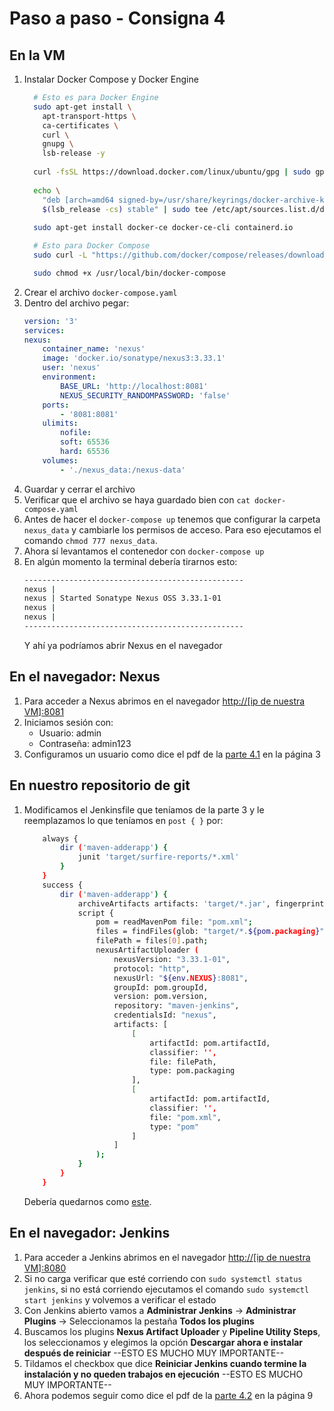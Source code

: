 # Paso a paso - Consigna 4

## En la VM
1. Instalar Docker Compose y Docker Engine
    ```bash
      # Esto es para Docker Engine
      sudo apt-get install \
        apt-transport-https \
        ca-certificates \
        curl \
        gnupg \
        lsb-release -y
      
      curl -fsSL https://download.docker.com/linux/ubuntu/gpg | sudo gpg --dearmor -o /usr/share/keyrings/docker-archive-keyring.gpg
      
      echo \
        "deb [arch=amd64 signed-by=/usr/share/keyrings/docker-archive-keyring.gpg] https://download.docker.com/linux/ubuntu \
        $(lsb_release -cs) stable" | sudo tee /etc/apt/sources.list.d/docker.list > /dev/null
     
      sudo apt-get install docker-ce docker-ce-cli containerd.io

      # Esto para Docker Compose
      sudo curl -L "https://github.com/docker/compose/releases/download/1.29.2/docker-compose-$(uname -s)-$(uname -m)" -o /usr/local/bin/docker-compose

      sudo chmod +x /usr/local/bin/docker-compose
    ```
2. Crear el archivo `docker-compose.yaml`
3. Dentro del archivo pegar: 
    ```yaml
    version: '3'
    services:
    nexus:
        container_name: 'nexus'
        image: 'docker.io/sonatype/nexus3:3.33.1'
        user: 'nexus'
        environment:
            BASE_URL: 'http://localhost:8081'
            NEXUS_SECURITY_RANDOMPASSWORD: 'false'
        ports:
            - '8081:8081'
        ulimits:
            nofile:
            soft: 65536
            hard: 65536
        volumes:
            - './nexus_data:/nexus-data'
    ```
4. Guardar y cerrar el archivo
5. Verificar que el archivo se haya guardado bien con `cat docker-compose.yaml`
6. Antes de hacer el `docker-compose up` tenemos que configurar la carpeta  `nexus_data` y cambiarle los permisos de acceso. Para eso ejecutamos el comando `chmod 777 nexus_data`.
7. Ahora sí levantamos el contenedor con `docker-compose up`
8. En algún momento la terminal debería tirarnos esto:
    ```bash
    -------------------------------------------------
    nexus |
    nexus | Started Sonatype Nexus OSS 3.33.1-01
    nexus |
    nexus | 
    -------------------------------------------------
    ```
    Y ahí ya podríamos abrir Nexus en el navegador


## En el navegador: Nexus
1. Para acceder a Nexus abrimos en el navegador [http://[ip de nuestra VM]:8081](http://localhost:8081)
2. Iniciamos sesión con:
    - Usuario: admin
    - Contraseña: admin123
3. Configuramos un usuario como dice el pdf de la [parte 4.1](https://github.com/valva-ro/CTD-I2-C15-jenkinsfile/blob/main/consignas/CI-Jenkinsfile-Parte-4.1.pdf) en la página 3


## En nuestro repositorio de git

1. Modificamos el Jenkinsfile que teníamos de la parte 3 y le reemplazamos lo que teníamos en `post { }` por:
    ```bash
        always {
            dir ('maven-adderapp') {
                junit 'target/surfire-reports/*.xml'
            }
        }
        success {
            dir ('maven-adderapp') {
                archiveArtifacts artifacts: 'target/*.jar', fingerprint: true
                script {
                    pom = readMavenPom file: "pom.xml";
                    files = findFiles(glob: "target/*.${pom.packaging}");
                    filePath = files[0].path;
                    nexusArtifactUploader (
                        nexusVersion: "3.33.1-01",
                        protocol: "http",
                        nexusUrl: "${env.NEXUS}:8081",
                        groupId: pom.groupId,
                        version: pom.version,
                        repository: "maven-jenkins",
                        credentialsId: "nexus",
                        artifacts: [
                            [
                                artifactId: pom.artifactId,
                                classifier: '',
                                file: filePath,
                                type: pom.packaging
                            ],
                            [
                                artifactId: pom.artifactId,
                                classifier: '',
                                file: "pom.xml",
                                type: "pom"
                            ]
                        ]
                    );
                }
            }
        }
    ```
    Debería quedarnos como [este](https://github.com/valva-ro/CTD-I2-C15-jenkinsfile/blob/main/Jenkinsfile).


## En el navegador: Jenkins

1. Para acceder a Jenkins abrimos en el navegador [http://[ip de nuestra VM]:8080](http://localhost:8080)
2. Si no carga verificar que esté corriendo con `sudo systemctl status jenkins`, si no está corriendo ejecutamos el comando `sudo systemctl start jenkins` y volvemos a verificar el estado
3. Con Jenkins abierto vamos a **Administrar Jenkins** → **Administrar Plugins** → Seleccionamos la pestaña **Todos los plugins**
4. Buscamos los plugins **Nexus Artifact Uploader** y **Pipeline Utility Steps**, los seleccionamos y elegimos la opción **Descargar ahora e instalar después de reiniciar** --ESTO ES MUCHO MUY IMPORTANTE--
5. Tildamos el checkbox que dice **Reiniciar Jenkins cuando termine la instalación y no queden trabajos en ejecución** --ESTO ES MUCHO MUY IMPORTANTE--
6. Ahora podemos seguir como dice el pdf de la [parte 4.2](https://github.com/valva-ro/CTD-I2-C15-jenkinsfile/blob/main/consignas/CI-Jenkinsfile-Parte-4.2.pdf) en la página 9